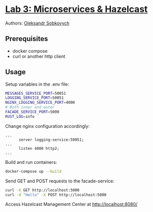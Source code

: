 # [Lab 3: Microservices & Hazelcast](https://github.com/oleksandr-sobkovych/software-architecture-labs/tree/micro_hazelcast)
   Authors: [Oleksandr Sobkovych](https://github.com/oleksandr-sobkovych)
## Prerequisites

- docker compose
- curl or another http client

## Usage

Setup variables in the .env file:

```bash
MESSAGES_SERVICE_PORT=50051
LOGGING_SERVICE_PORT=50051
NGINX_LOGGING_SERVICE_PORT=4000
# Both inner and outer
FACADE_SERVICE_PORT=5000
RUST_LOG=info
```

Change nginx configuration accordingly:

```nginx
...
      server logging-service:50051;
...
      listen 4000 http2;
...
```

Build and run containers:

```bash
docker-compose up --build
```

Send GET and POST requests to the facade-service:

```bash
curl -X GET http://localhost:5000
curl -d "Hello" -X POST http://localhost:5000
```

Access Hazelcast Management Center at [http://localhost:8080/](http://localhost:8080/)
